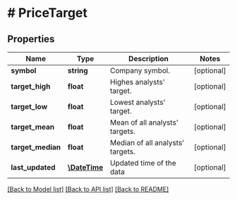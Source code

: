 # # PriceTarget

## Properties

Name | Type | Description | Notes
------------ | ------------- | ------------- | -------------
**symbol** | **string** | Company symbol. | [optional] 
**target_high** | **float** | Highes analysts&#39; target. | [optional] 
**target_low** | **float** | Lowest analysts&#39; target. | [optional] 
**target_mean** | **float** | Mean of all analysts&#39; targets. | [optional] 
**target_median** | **float** | Median of all analysts&#39; targets. | [optional] 
**last_updated** | [**\DateTime**](\DateTime.md) | Updated time of the data | [optional] 

[[Back to Model list]](../../README.md#documentation-for-models) [[Back to API list]](../../README.md#documentation-for-api-endpoints) [[Back to README]](../../README.md)


